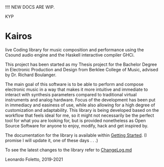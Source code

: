 !!!! NEW DOCS ARE WIP. 


KYP



# Kairos

live Coding library for music composition and performance using the Csound audio engine and the Haskell interactive compiler GHCi.

This project has been started as my Thesis project for the Bachelor Degree in Electronic Production and Design from Berklee College of Music, advised by Dr. Richard Boulanger.

The main goal of this software is to be able to perform and compose electronic music in a way that makes it more intuitive and immediate to interact with synthesis parameters compared to traditional virtual instruments and analog hardware. Focus of the development has been put in immediacy and easiness of use, while also allowing for a high degree of customization and adaptability. This library is being developed based on the workflow that feels ideal for me, so it might not necessarily be the perfect tool for what you are looking for, but is provided nonetheless as Open Source Software for anyone to enjoy, modify, hack and get inspired by.

The documentation for the library is available within [Getting Started]. (I promise I will update it, one of these days . . .)

To see the latest changes to the library refer to [ChangeLog.md]

Leonardo Foletto, 2019-2021

[Getting Started]: https://github.com/Leofltt/Kairos/blob/master/Getting%20Started/README.md
[ChangeLog.md]: https://github.com/Leofltt/Kairos/blob/master/ChangeLog.md